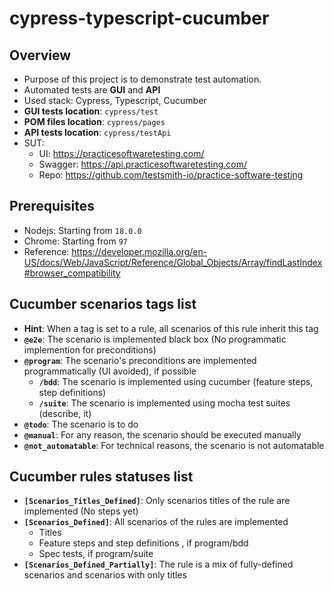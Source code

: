 # cypress-typescript-cucumber

## Overview

- Purpose of this project is to demonstrate test automation.
- Automated tests are **GUI** and **API**
- Used stack: Cypress, Typescript, Cucumber
- **GUI tests location**: `cypress/test`
- **POM files location**: `cypress/pages`
- **API tests location**: `cypress/testApi`
- SUT:
  - UI: https://practicesoftwaretesting.com/
  - Swagger: https://api.practicesoftwaretesting.com/
  - Repo: https://github.com/testsmith-io/practice-software-testing

## Prerequisites

- Nodejs: Starting from `18.0.0`
- Chrome: Starting from `97`
- Reference: https://developer.mozilla.org/en-US/docs/Web/JavaScript/Reference/Global_Objects/Array/findLastIndex#browser_compatibility

## Cucumber scenarios tags list

- **Hint**: When a tag is set to a rule, all scenarios of this rule inherit this tag
- **`@e2e`**: The scenario is implemented black box (No programmatic implemention for preconditions)
- **`@program`**: The scenario's preconditions are implemented programmatically (UI avoided), if possible
  - **`/bdd`**: The scenario is implemented using cucumber (feature steps, step definitions)
  - **`/suite`**: The scenario is implemented using mocha test suites (describe, it)
- **`@todo`**: The scenario is to do
- **`@manual`**: For any reason, the scenario should be executed manually
- **`@not_automatable`**: For technical reasons, the scenario is not automatable

## Cucumber rules statuses list

- **`[Scenarios_Titles_Defined]`**: Only scenarios titles of the rule are implemented (No steps yet)
- **`[Scenarios_Defined]`**: All scenarios of the rules are implemented
  - Titles
  - Feature steps and step definitions , if program/bdd
  - Spec tests, if program/suite
- **`[Scenarios_Defined_Partially]`**: The rule is a mix of fully-defined scenarios and scenarios with only titles
